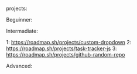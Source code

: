 projects:

Beguinner:

Intermadiate:

1: https://roadmap.sh/projects/custom-dropdown
2: https://roadmap.sh/projects/task-tracker-js
3: https://roadmap.sh/projects/github-random-repo

Advanced:
